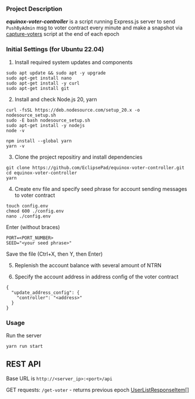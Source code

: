 ### Project Description

***equinox-voter-controller*** is a script running Express.js server to send `PushByAdmin` msg to voter contract every minute and make a snapshot via [capture-voters](https://github.com/EclipsePad/eclipse-contracts-core/blob/main/scripts/src/workflow/capture-voters.ts) script at the end of each epoch


### Initial Settings (for Ubuntu 22.04)

1) Install required system updates and components
```
sudo apt update && sudo apt -y upgrade
sudo apt-get install nano
sudo apt-get install -y curl
sudo apt-get install git
```

2) Install and check Node.js 20, yarn
```
curl -fsSL https://deb.nodesource.com/setup_20.x -o nodesource_setup.sh
sudo -E bash nodesource_setup.sh
sudo apt-get install -y nodejs
node -v

npm install --global yarn
yarn -v
```

3) Clone the project repositiry and install dependencies

```
git clone https://github.com/EclipsePad/equinox-voter-controller.git
cd equinox-voter-controller
yarn
```

4) Create env file and specify seed phrase for account sending messages to voter contract

```
touch config.env
chmod 600 ./config.env
nano ./config.env
```

Enter (without braces)

```
PORT=<PORT_NUMBER>
SEED="<your seed phrase>"
```

Save the file (Ctrl+X, then Y, then Enter)

5) Replenish the account balance with several amount of NTRN

6) Specify the account address in address config of the voter contract

```
{
  "update_address_config": {
    "controller": "<address>"
  }
}
```

### Usage

Run the server

```
yarn run start
```

## REST API

Base URL is `http://<server_ip>:<port>/api`

GET requests:
`/get-voter` - returns previous epoch [UserListResponseItem[]](https://github.com/EclipsePad/eclipse-contracts-core/blob/main/scripts/src/interfaces/Voter.types.ts#L277)



